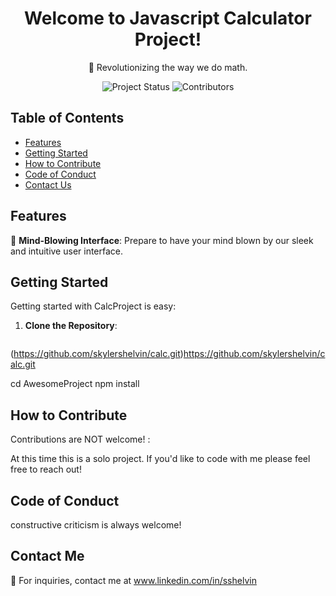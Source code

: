 <!-- Project Title and Description -->
<div align="center">
  <h1>Welcome to Javascript Calculator Project!</h1>
  <p>🚀 Revolutionizing the way we do math.</p>
</div>

<!-- Badges and Shields -->
<div align="center">
  <img src="https://img.shields.io/badge/status-active-brightgreen.svg" alt="Project Status">
  <img src="https://img.shields.io/badge/contributors-1%2B-blue.svg" alt="Contributors">
</div>

<!-- Table of Contents -->
## Table of Contents
- [Features](#features)
- [Getting Started](#getting-started)
- [How to Contribute](#how-to-contribute)
- [Code of Conduct](#code-of-conduct)
- [Contact Us](#contact-us)

<!-- Features Section -->
## Features

🌟 **Mind-Blowing Interface**: Prepare to have your mind blown by our sleek and intuitive user interface.

<!-- Getting Started Section -->
## Getting Started

Getting started with CalcProject is easy:

1. **Clone the Repository**:
   ```sh
(https://github.com/skylershelvin/calc.git)https://github.com/skylershelvin/calc.git

cd AwesomeProject
npm install

## How to Contribute

Contributions are NOT welcome! :

At this time this is a solo project. If you'd like to code with me please feel free to reach out! 

## Code of Conduct

constructive criticism is always welcome! 

## Contact Me

📧 For inquiries, contact me at www.linkedin.com/in/sshelvin

